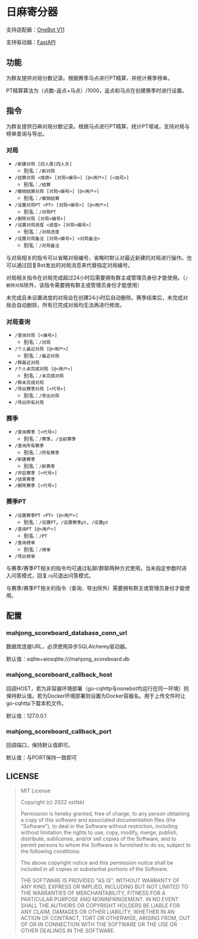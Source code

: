 日麻寄分器
============

支持适配器：[OneBot V11](https://onebot.adapters.nonebot.dev/)

支持驱动器：[FastAPI](https://v2.nonebot.dev/docs/tutorial/choose-driver)

## 功能

为群友提供对局分数记录。根据赛季马点进行PT精算，并统计赛季榜单。

PT精算算法为（点数-返点+马点）/1000，返点和马点在创建赛季时进行设置。

## 指令

为群友提供日麻对局分数记录。根据马点进行PT精算，统计PT增减，支持对局与榜单查询与导出。

### 对局

- `/新建对局 [四人南|四人东]`
    - 别名：`/新对局`
- `/结算对局 <成绩> [对局<编号>] [@<用户>] [<自风>]`
    - 别名：`/结算`
- `/撤销结算对局 [对局<编号>] [@<用户>]`
    - 别名：`/撤销结算`
- `/设置对局PT <PT> [对局<编号>] [@<用户>]`
    - 别名：`/对局PT`
- `/删除对局 [对局<编号>]`
- `/设置对局进度 <进度> [对局<编号>]`
    - 别名：`/对局进度`
- `/设置对局备注 [对局<编号>] <对局备注>`
    - 别名：`/对局备注`

与对局相关的指令可以省略对局编号，省略时默认对最近新建的对局进行操作。也可以通过回复Bot发出的对局消息来代替指定对局编号。

对局相关指令在对局完成超过24小时后需要拥有群主或管理员身份才能使用。（`/删除对局`除外，该指令需要拥有群主或管理员身份才能使用）

未完成且未设置进度的对局会在创建24小时后自动删除。赛季结束后，未完成对局会自动删除，所有已完成对局均无法再进行修改。

### 对局查询

- `/查询对局 [<编号>]`
    - 别名：`/对局`
- `/个人最近对局 [@<用户>]`
    - 别名：`/最近对局`
- `/群最近对局`
- `/个人未完成对局 [@<用户>]`
    - 别名：`/未完成对局`
- `/群未完成对局`
- `/导出赛季对局 [<代号>]`
    - 别名：`/导出对局`
- `/导出所有对局`

### 赛季

- `/查询赛季 [<代号>]`
    - 别名：`/赛季`，`/当前赛季`
- `/查询所有赛季`
    - 别名：`/所有赛季`
- `/新建赛季`
    - 别名：`/新赛季`
- `/开启赛季 [<代号>]`
- `/结束赛季`
- `/删除赛季 [<代号>]`

### 赛季PT

- `/设置赛季PT <PT> [@<用户>]`
    - 别名：`/设置PT`，`/设置赛季pt`，`/设置pt`
- `/查询PT [@<用户>]`
    - 别名：`/PT`
- `/查询榜单`
    - 别名：`/榜单`
- `/导出榜单`

与赛季/赛季PT相关的指令均可通过私聊/群聊两种方式使用。当未指定参数时进入问答模式，回复`/q`可退出问答模式。

与赛季/赛季PT相关的指令（查询、导出除外）需要拥有群主或管理员身份才能使用。

## 配置

### mahjong_scoreboard_database_conn_url

数据库连接URL，必须使用异步SQLAlchemy驱动器。

默认值：sqlite+aiosqlite:///mahjong_scoreboard.db

### mahjong_scoreboard_callback_host

回调HOST，若为非容器环境部署（go-cqhttp与nonebot均运行在同一环境）则保持默认值。若为Docker环境部署则设置为Docker容器名。用于上传文件时让go-cqhttp下载本机文件。

默认值：127.0.0.1

### mahjong_scoreboard_callback_port

回调端口，保持默认值即可。

默认值：与PORT保持一致即可

## LICENSE

> MIT License
>
> Copyright (c) 2022 ssttkkl
>
> Permission is hereby granted, free of charge, to any person obtaining a copy
> of this software and associated documentation files (the "Software"), to deal
> in the Software without restriction, including without limitation the rights
> to use, copy, modify, merge, publish, distribute, sublicense, and/or sell
> copies of the Software, and to permit persons to whom the Software is
> furnished to do so, subject to the following conditions:
>
> The above copyright notice and this permission notice shall be included in all
> copies or substantial portions of the Software.
>
> THE SOFTWARE IS PROVIDED "AS IS", WITHOUT WARRANTY OF ANY KIND, EXPRESS OR
> IMPLIED, INCLUDING BUT NOT LIMITED TO THE WARRANTIES OF MERCHANTABILITY,
> FITNESS FOR A PARTICULAR PURPOSE AND NONINFRINGEMENT. IN NO EVENT SHALL THE
> AUTHORS OR COPYRIGHT HOLDERS BE LIABLE FOR ANY CLAIM, DAMAGES OR OTHER
> LIABILITY, WHETHER IN AN ACTION OF CONTRACT, TORT OR OTHERWISE, ARISING FROM,
> OUT OF OR IN CONNECTION WITH THE SOFTWARE OR THE USE OR OTHER DEALINGS IN THE
> SOFTWARE.
> 
